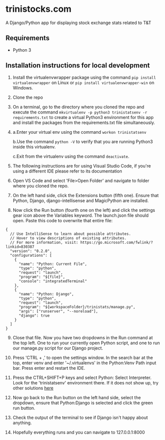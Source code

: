 # trinistocks.com
A Django/Python app for displaying stock exchange stats related to T&amp;T

## Requirements

- Python 3

## Installation instructions for local development

1. Install the virtualenvwrapper package using the command `pip install virtualenvwrapper` on Linux or `pip install virtualenvwrapper-win` on Windows.

2. Clone the repo

3. On a terminal, go to the directory where you cloned the repo and execute the command `mkvirtualenv -p python3 trinistatsenv -r requirements.txt` to create a virtual Python3 environment for this app  and install the packages from the requirements.txt file simultaneously.

4. a.Enter your virtual env using the command `workon trinistatsenv`
   
   b.Use the command `python -V` to verify that you are running Python3 inside this virtualenv.
   
   c.Exit from the virtualenv using the command `deactivate`.

5. The following instructions are for using Visual Studio Code, if you're using a different IDE please refer to its documentation

6. Open VS Code and select 'File>Open Folder' and navigate to folder where you cloned the repo.

7. On the left hand side, click the Extensions button (fifth one). Ensure that Python, Django, django-intellisense and MagicPython are installed.

9. Now click the Run button (fourth one on the left) and click the settings gear icon above the Variables keyword. The launch.json file should open. Paste this code to overwrite that entire file:

```
{
  // Use IntelliSense to learn about possible attributes.
  // Hover to view descriptions of existing attributes.
  // For more information, visit: https://go.microsoft.com/fwlink/?linkid=830387
  "version": "0.2.0",
  "configurations": [
    {
      "name": "Python: Current File",
      "type": "python",
      "request": "launch",
      "program": "${file}",
      "console": "integratedTerminal"
    },
    {
      "name": "Python: Django",
      "type": "python",
      "request": "launch",
      "program": "${workspaceFolder}/trinistats/manage.py",
      "args": ["runserver", "--noreload"],
      "django": true
    }
  ]
}
```

9. Close that file. Now you have two dropdowns in the Run command at the top left. One to run your currently open Python script, and one to run our manage.py script for our Django project.

11. Press 'CTRL + ,' to open the settings window. In the search bar at the top, enter venv and enter '~/.virtualenvs' in the Python:Venv Path input bar. Press enter and restart the IDE.

12. Press the CTRL+SHIFT+P keys and select Python: Select Interpreter. Look for the 'trinistatsenv' environment there. If it does not show up, try other solutions [here](https://stackoverflow.com/questions/54106071/how-to-setup-virtual-environment-for-python-in-vs-code)

13. Now go back to the Run button on the left hand side, select the dropdown, ensure that Python:Django is selected and click the green run button.

14. Check the output of the terminal to see if Django isn't happy about anything.

15. Hopefully everything runs and you can navigate to 127.0.0.1:8000

